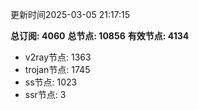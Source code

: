 更新时间2025-03-05 21:17:15

**总订阅: 4060**
**总节点: 10856**
**有效节点: 4134**
- v2ray节点: 1363
- trojan节点: 1745
- ss节点: 1023
- ssr节点: 3
